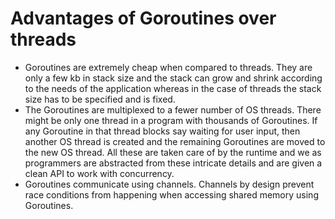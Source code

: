 # Advantages of Goroutines over threads
- Goroutines are extremely cheap when compared to threads. They are only a few kb in stack size and the stack can grow and shrink according to the needs of the application whereas in the case of threads the stack size has to be specified and is fixed.
- The Goroutines are multiplexed to a fewer number of OS threads. There might be only one thread in a program with thousands of Goroutines. If any Goroutine in that thread blocks say waiting for user input, then another OS thread is created and the remaining Goroutines are moved to the new OS thread. All these are taken care of by the runtime and we as programmers are abstracted from these intricate details and are given a clean API to work with concurrency.
- Goroutines communicate using channels. Channels by design prevent race conditions from happening when accessing shared memory using Goroutines.
